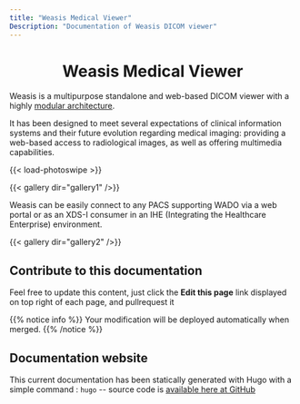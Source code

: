 ```yaml
---
title: "Weasis Medical Viewer"
Description: "Documentation of Weasis DICOM viewer"
---
```


# <center>Weasis Medical Viewer</center>

Weasis is a multipurpose standalone and web-based DICOM viewer with a highly [modular architecture](basics/architecture).

It has been designed to meet several expectations of clinical information systems and their future evolution regarding medical imaging: providing a web-based access to radiological images, as well as offering multimedia capabilities.

{{< load-photoswipe >}}

{{< gallery dir="gallery1" />}}


Weasis can be easily connect to any PACS supporting WADO via a web portal or as an XDS-I consumer in an IHE (Integrating the Healthcare Enterprise) environment.

{{< gallery dir="gallery2" />}}

## Contribute to this documentation
Feel free to update this content, just click the **Edit this page** link displayed on top right of each page, and pullrequest it

{{% notice info %}}
Your modification will be deployed automatically when merged.
{{% /notice %}}

## Documentation website
This current documentation has been statically generated with Hugo with a simple command : `hugo` -- source code is [available here at GitHub](https://github.com/nroduit/nroduit.github.io)
